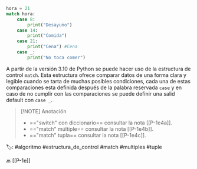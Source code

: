 ```python title:match.py
hora = 21
match hora:
	case 8:
		print("Desayuno")
	case 14:
		print("Comida")
	case 21:
		print("Cena") #Cena
	case _:
		print("No toca comer")
```

A partir de la versión 3.10 de Python se puede hacer uso de la estructura de control `match`. Esta estructura ofrece comparar datos de una forma clara y legible cuando se tarta de muchas posibles condiciones, cada una de estas comparaciones esta definida después de la palabra reservada `case` y en caso de no cumplir con las comparaciones se puede definir una salid default con `case _`.

> [!NOTE] Anotación
> - =="switch" con diccionario== consultar la nota [[P-1e4a]].
> - =="match" múltiple== consultar la nota [[P-1e4b]].
> - =="match" tupla== consultar la nota [[P-1e4c]].

🏷️:  #algoritmo #estructura_de_control #match #multiples #tuple

🔙 [[P-1e]]